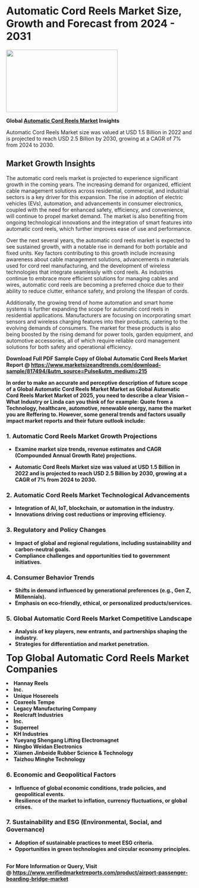 <H1>Automatic Cord Reels Market Size, Growth and Forecast from 2024 - 2031</H1><img class="aligncenter size-medium wp-image-584254" src="https://thirdeyenews.in/wp-content/uploads/2024/09/Global-Market-Research-300x168.jpeg" alt="" width="300" height="168" /><p><strong>Global&nbsp;<a href="https://www.marketsizeandtrends.com/download-sample/817494/&amp;utm_source=Pulse&amp;utm_medium=215">Automatic Cord Reels Market</a> Insights</strong></p><p>Automatic Cord Reels Market size was valued at USD 1.5 Billion in 2022 and is projected to reach USD 2.5 Billion by 2030, growing at a CAGR of 7% from 2024 to 2030.</p><p><h2>Market Growth Insights</h2> <p>The automatic cord reels market is projected to experience significant growth in the coming years. The increasing demand for organized, efficient cable management solutions across residential, commercial, and industrial sectors is a key driver for this expansion. The rise in adoption of electric vehicles (EVs), automation, and advancements in consumer electronics, coupled with the need for enhanced safety, efficiency, and convenience, will continue to propel market demand. The market is also benefiting from ongoing technological innovations and the integration of smart features into automatic cord reels, which further improves ease of use and performance.</p> <p><strong></strong></p> <p>Over the next several years, the automatic cord reels market is expected to see sustained growth, with a notable rise in demand for both portable and fixed units. Key factors contributing to this growth include increasing awareness about cable management solutions, advancements in materials used for cord reel manufacturing, and the development of wireless technologies that integrate seamlessly with cord reels. As industries continue to embrace more efficient solutions for managing cables and wires, automatic cord reels are becoming a preferred choice due to their ability to reduce clutter, enhance safety, and prolong the lifespan of cords.</p> <p>Additionally, the growing trend of home automation and smart home systems is further expanding the scope for automatic cord reels in residential applications. Manufacturers are focusing on incorporating smart sensors and wireless charging features into their products, catering to the evolving demands of consumers. The market for these products is also being boosted by the rising demand for power tools, garden equipment, and automotive accessories, all of which require reliable cord management solutions for both safety and operational efficiency.</p> <p><strong></p><p><span class=""><strong>Download Full PDF Sample Copy of Global Automatic Cord Reels Market Report</strong> @ <a href="https://www.marketsizeandtrends.com/download-sample/817494/&amp;utm_source=Pulse&amp;utm_medium=215" target="_blank">https://www.marketsizeandtrends.com/download-sample/817494/&amp;utm_source=Pulse&amp;utm_medium=215</a></span></p><p>In order to make an accurate and perceptive description of future scope of a Global&nbsp;Automatic Cord Reels Market Market as Global&nbsp;Automatic Cord Reels Market Market of 2025, you need to describe a clear Vision &ndash; What Industry or Linda can you think of for example: Quote from a Technology, healthcare, automotive, renewable energy, name the market you are Reffering to. However, some general trends and factors usually impact market reports and their future outlook include:</p><h3>1.&nbsp;<strong>Automatic Cord Reels Market Growth Projections</strong></h3><ul><li>Examine market size trends, revenue estimates and CAGR (Compounded Annual Growth Rate) projections.</li><li><p>Automatic Cord Reels Market size was valued at USD 1.5 Billion in 2022 and is projected to reach USD 2.5 Billion by 2030, growing at a CAGR of 7% from 2024 to 2030.</p></li></ul><h3>2.&nbsp;<strong>Automatic Cord Reels Market Technological Advancements</strong></h3><ul><li>Integration of AI, IoT, blockchain, or automation in the industry.</li><li>Innovations driving cost reductions or improving efficiency.</li></ul><h3>3.&nbsp;<strong>Regulatory and Policy Changes</strong></h3><ul><li>Impact of global and regional regulations, including sustainability and carbon-neutral goals.</li><li>Compliance challenges and opportunities tied to government initiatives.</li></ul><h3>4.&nbsp;<strong>Consumer Behavior Trends</strong></h3><ul><li>Shifts in demand influenced by generational preferences (e.g., Gen Z, Millennials).</li><li>Emphasis on eco-friendly, ethical, or personalized products/services.</li></ul><h3>5.&nbsp;<strong>Global Automatic Cord Reels Market Competitive Landscape</strong></h3><ul><li>Analysis of key players, new entrants, and partnerships shaping the industry.</li><li>Strategies for differentiation and market penetration.</li></ul><p data-pm-slice="1 1 []"><span style="color: inherit; font-family: inherit; font-size: 25px;">Top Global Automatic Cord Reels Market Companies</span></p><div class="" data-test-id=""><p><li>Hannay Reels</li><li> Inc.</li><li> Unique Hosereels</li><li> Coxreels Tempe</li><li> Legacy Manufacturing Company</li><li> Reelcraft Industries</li><li> Inc.</li><li> Superreel</li><li> KH Industries</li><li> Yueyang Shengang Lifting Electromagnet</li><li> Ningbo Weidan Electronics</li><li> Xiamen Jinbeide Rubber Science & Technology</li><li> Taizhou Minghe Technology</li></p></div><h3>6.&nbsp;<strong>Economic and Geopolitical Factors</strong></h3><ul><li>Influence of global economic conditions, trade policies, and geopolitical events.</li><li>Resilience of the market to inflation, currency fluctuations, or global crises.</li></ul><h3>7.&nbsp;<strong>Sustainability and ESG (Environmental, Social, and Governance)</strong></h3><ul><li>Adoption of sustainable practices to meet ESG criteria.</li><li>Opportunities in green technologies and circular economy principles.</li></ul><h2><strong style="font-size: 14px;">For More Information or Query, Visit @&nbsp;</strong><a style="background-color: #ffffff; font-size: 14px;" href="https://www.marketsizeandtrends.com/report/automatic-cord-reels-market/" target="_blank">https://www.verifiedmarketreports.com/product/airport-passenger-boarding-bridge-market</a></h2>
